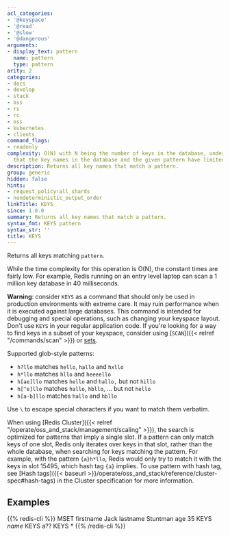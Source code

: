 ```yaml
---
acl_categories:
- '@keyspace'
- '@read'
- '@slow'
- '@dangerous'
arguments:
- display_text: pattern
  name: pattern
  type: pattern
arity: 2
categories:
- docs
- develop
- stack
- oss
- rs
- rc
- oss
- kubernetes
- clients
command_flags:
- readonly
complexity: O(N) with N being the number of keys in the database, under the assumption
  that the key names in the database and the given pattern have limited length.
description: Returns all key names that match a pattern.
group: generic
hidden: false
hints:
- request_policy:all_shards
- nondeterministic_output_order
linkTitle: KEYS
since: 1.0.0
summary: Returns all key names that match a pattern.
syntax_fmt: KEYS pattern
syntax_str: ''
title: KEYS
---
```

Returns all keys matching `pattern`.

While the time complexity for this operation is O(N), the constant times are
fairly low.
For example, Redis running on an entry level laptop can scan a 1 million key
database in 40 milliseconds.

**Warning**: consider `KEYS` as a command that should only be used in production
environments with extreme care.
It may ruin performance when it is executed against large databases.
This command is intended for debugging and special operations, such as changing
your keyspace layout.
Don't use `KEYS` in your regular application code.
If you're looking for a way to find keys in a subset of your keyspace, consider
using [`SCAN`]({{< relref "/commands/scan" >}}) or [sets][tdts].

[tdts]: /develop/data-types#sets

Supported glob-style patterns:

* `h?llo` matches `hello`, `hallo` and `hxllo`
* `h*llo` matches `hllo` and `heeeello`
* `h[ae]llo` matches `hello` and `hallo,` but not `hillo`
* `h[^e]llo` matches `hallo`, `hbllo`, ... but not `hello`
* `h[a-b]llo` matches `hallo` and `hbllo`

Use `\` to escape special characters if you want to match them verbatim.

When using [Redis Cluster]({{< relref "/operate/oss_and_stack/management/scaling" >}}), the search is optimized for patterns that imply a single slot.
If a pattern can only match keys of one slot,
Redis only iterates over keys in that slot, rather than the whole database,
when searching for keys matching the pattern.
For example, with the pattern `{a}h*llo`, Redis would only try to match it with the keys in slot 15495, which hash tag `{a}` implies.
To use pattern with hash tag, see [Hash tags]({{< baseurl >}}/operate/oss_and_stack/reference/cluster-spec#hash-tags) in the Cluster specification for more information.

## Examples

{{% redis-cli %}}
MSET firstname Jack lastname Stuntman age 35
KEYS *name*
KEYS a??
KEYS *
{{% /redis-cli %}}

